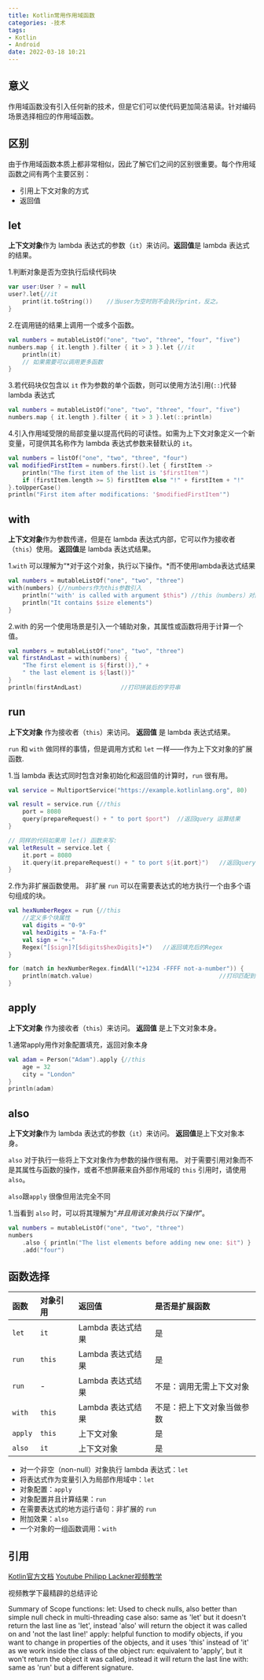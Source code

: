 ```yaml
---
title: Kotlin常用作用域函数
categories: -技术
tags: 
- Kotlin
- Android
date: 2022-03-18 10:21 
---
```

## 意义
作用域函数没有引入任何新的技术，但是它们可以使代码更加简洁易读。针对编码场景选择相应的作用域函数。

## 区别
由于作用域函数本质上都非常相似，因此了解它们之间的区别很重要。每个作用域函数之间有两个主要区别：
- 引用上下文对象的方式
- 返回值

## let

**上下文对象**作为 lambda 表达式的参数（`it`）来访问。**返回值**是 lambda 表达式的结果。

1.判断对象是否为空执行后续代码块

```kotlin
var user:User ? = null
user?.let{//it
	print(it.toString())	//当user为空时则不会执行print，反之。
}
```

2.在调用链的结果上调用一个或多个函数。

``` kotlin
val numbers = mutableListOf("one", "two", "three", "four", "five")
numbers.map { it.length }.filter { it > 3 }.let {//it 
    println(it)
    // 如果需要可以调用更多函数
} 
```

3.若代码块仅包含以 `it` 作为参数的单个函数，则可以使用方法引用(`::`)代替 lambda 表达式

```kotlin
val numbers = mutableListOf("one", "two", "three", "four", "five")
numbers.map { it.length }.filter { it > 3 }.let(::println)
```

4.引入作用域受限的局部变量以提高代码的可读性。如需为上下文对象定义一个新变量，可提供其名称作为 lambda 表达式参数来替默认的 `it`。

```kotlin
val numbers = listOf("one", "two", "three", "four")
val modifiedFirstItem = numbers.first().let { firstItem ->
    println("The first item of the list is '$firstItem'")
    if (firstItem.length >= 5) firstItem else "!" + firstItem + "!"
}.toUpperCase()
println("First item after modifications: '$modifiedFirstItem'")
```

## with

**上下文对象**作为参数传递，但是在 lambda 表达式内部，它可以作为接收者（`this`）使用。 **返回值**是 lambda 表达式结果。

1.`with` 可以理解为“*对于这个对象，执行以下操作。*而不使用lambda表达式结果

``` kotlin
val numbers = mutableListOf("one", "two", "three")
with(numbers) {//numbers作为this参数引入																			
    println("'with' is called with argument $this")	//this（numbers）对象
    println("It contains $size elements")
}
```
2.with 的另一个使用场景是引入一个辅助对象，其属性或函数将用于计算一个值。

```kotlin
val numbers = mutableListOf("one", "two", "three")
val firstAndLast = with(numbers) {
    "The first element is ${first()}," +
    " the last element is ${last()}"
}
println(firstAndLast)			//打印拼装后的字符串
```

## run

**上下文对象** 作为接收者（`this`）来访问。 **返回值** 是 lambda 表达式结果。

`run` 和 `with` 做同样的事情，但是调用方式和 `let` 一样——作为上下文对象的扩展函数.

1.当 lambda 表达式同时包含对象初始化和返回值的计算时，`run` 很有用。

```kotlin
val service = MultiportService("https://example.kotlinlang.org", 80)

val result = service.run {//this
    port = 8080
    query(prepareRequest() + " to port $port")	//返回query 运算结果
}

// 同样的代码如果用 let() 函数来写:
val letResult = service.let {
    it.port = 8080
    it.query(it.prepareRequest() + " to port ${it.port}")	//返回query运算结果
}
```

2.作为非扩展函数使用。 非扩展 `run` 可以在需要表达式的地方执行一个由多个语句组成的块。

```kotlin
val hexNumberRegex = run {//this
  	//定义多个块属性
    val digits = "0-9"
    val hexDigits = "A-Fa-f"
    val sign = "+-"
    Regex("[$sign]?[$digits$hexDigits]+")	//返回填充后的Regex
}

for (match in hexNumberRegex.findAll("+1234 -FFFF not-a-number")) {
    println(match.value)									//打印匹配到的值
}
```

## apply

**上下文对象** 作为接收者（`this`）来访问。 **返回值** 是上下文对象本身。

1.通常apply用作对象配置填充，返回对象本身

```kotlin
val adam = Person("Adam").apply {//this
    age = 32
    city = "London"        
}
println(adam)
```

##  also

**上下文对象**作为 lambda 表达式的参数（`it`）来访问。 **返回值**是上下文对象本身。

`also` 对于执行一些将上下文对象作为参数的操作很有用。 对于需要引用对象而不是其属性与函数的操作，或者不想屏蔽来自外部作用域的 `this` 引用时，请使用 `also`。

`also`跟`apply` 很像但用法完全不同

1.当看到 `also` 时，可以将其理解为“*并且用该对象执行以下操作*”。

```kotlin
val numbers = mutableListOf("one", "two", "three")
numbers
    .also { println("The list elements before adding new one: $it") }
    .add("four")
```

## 函数选择

| 函数    | 对象引用 | 返回值            | 是否是扩展函数             |
| :------ | :------- | :---------------- | :------------------------- |
| `let`   | `it`     | Lambda 表达式结果 | 是                         |
| `run`   | `this`   | Lambda 表达式结果 | 是                         |
| `run`   | -        | Lambda 表达式结果 | 不是：调用无需上下文对象   |
| `with`  | `this`   | Lambda 表达式结果 | 不是：把上下文对象当做参数 |
| `apply` | `this`   | 上下文对象        | 是                         |
| `also`  | `it`     | 上下文对象        | 是                         |

- 对一个非空（non-null）对象执行 lambda 表达式：`let`
- 将表达式作为变量引入为局部作用域中：`let`
- 对象配置：`apply`
- 对象配置并且计算结果：`run`
- 在需要表达式的地方运行语句：非扩展的 `run`
- 附加效果：`also`
- 一个对象的一组函数调用：`with`

## 引用

[Kotlin官方文档](https://www.kotlincn.net/docs/reference/scope-functions.html)
[Youtube Philipp Lackner视频教学](https://www.youtube.com/watch?v=Vy-dS2SVoHk&t=393s&ab_channel=PhilippLackner) 

视频教学下最精辟的总结评论

Summary of Scope functions: let: Used to check nulls, also better than simple null check in multi-threading case also: same as 'let'  but it doesn't return the last line as 'let', instead 'also'  will return the object it was called on and 'not the last line!' apply: helpful function to modify objects, if you want to change in properties of the objects, and it uses 'this' instead of 'it' as we work inside the class of the object run: equivalent to 'apply', but it won't return the object it was called, instead it will return the last line  with: same as 'run' but a different signature.

